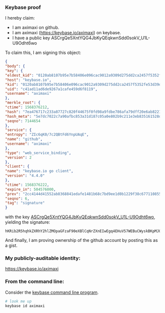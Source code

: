 ### Keybase proof

I hereby claim:

* I am aximaxi on github.
* I am aximaxi (https://keybase.io/aximaxi) on keybase.
* I have a public key ASCrgQe5XntYQG4JbKyQEqkwnSdd0sokV_U1L-U9Odht6wo

To claim this, I am signing this object:

```json
{
"body": {
"key": {
"eldest_kid": "0120ab8107b95e7b58406e096cac9012a9309d275dd2ca2457f5352fe53d39d86deb0a",
"host": "keybase.io",
"kid": "0120ab8107b95e7b58406e096cac9012a9309d275dd2ca2457f5352fe53d39d86deb0a",
"uid": "c41ad11ad6de9267a1cafe459d6f8119",
"username": "aximaxi"
},
"merkle_root": {
"ctime": 1568376212,
"hash": "7ea476717c233a87727c820f44675f0fd98a9fdbe786afa79dff20e6ab82214a10a4c38aa2344f7972c0d943067eb6529433272155b366c7f1645846c23be1a5",
"hash_meta": "5e7dc7022c7a90afbc853a31d187c05a0e802b9c211e3eb835161528d5f934d4",
"seqno": 7144654
},
"service": {
"entropy": "ZIc6qK0/7c2QBtFd6YnpUAqE",
"name": "github",
"username": "aximaxi"
},
"type": "web_service_binding",
"version": 2
},
"client": {
"name": "keybase.io go client",
"version": "4.4.0"
},
"ctime": 1568376222,
"expire_in": 504576000,
"prev": "2cc4144d41552ab8368841edafe1481b68c7bd9ee1d0b1229f38c67711085591",
"seqno": 6,
"tag": "signature"
}
```

with the key [ASCrgQe5XntYQG4JbKyQEqkwnSdd0sokV_U1L-U9Odht6wo](https://keybase.io/aximaxi), yielding the signature:

```
hKRib2R5hqhkZXRhY2hlZMOpaGFzaF90eXBlCqNrZXnEIwEgq4EHuV57WEBuCWyskBKpMJ0nXdLKJFf1NS/lPTnYbesKp3BheWxvYWTESpcCBsQgLMQUTUFVKrg2iEHtr+FIG2jHvZ7h0LEinzjGdxEIVZHEILig3Agki4nvixhiejw+WMMUe5+sFDUCYsu2AC0RQJPBAgHCo3NpZ8RANN5uwXFFPm7ktBR6a8FhRJ85jptQRUK6BspikKVgblKwE6NwKrd00dKgWAxgc7b51bc9tsU+irxoGeZ3wp+oB6hzaWdfdHlwZSCkaGFzaIKkdHlwZQildmFsdWXEIBunKoLqn3072veTwZOxokmbihvW34kjo8U4oaVxogu2o3RhZ80CAqd2ZXJzaW9uAQ==

```

And finally, I am proving ownership of the github account by posting this as a gist.

### My publicly-auditable identity:

https://keybase.io/aximaxi

### From the command line:

Consider the [keybase command line program](https://keybase.io/download).

```bash
# look me up
keybase id aximaxi
```
